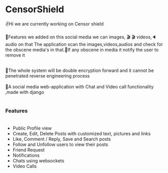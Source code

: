 # CensorShield
:v:Hi we are currently working on Censor shield <br><br>
:pushpin:Features we added on this social media we can  images, 🎬 :clapper: videos,:speaker:  audio on that
The application scan the images,videos,audios and check for the obscene media's in that.:round_pushpin:If any obscene in media it notify the user to remove it  <br><br>

:pushpin:The whole system will be double encryption forward and it cannot be penetrated reverse engineering process<br><br>
:pushpin:A social media web-application with Chat and Video call functionality ,made with django
<br><br>
### Features <br><br>
<ul>
<li>Public Profile view</li>
<li>Create, Edit, Delete Posts with customized text, pictures and links</li>
<li>Like, Comment / Reply, Save and Search posts</li>
<li>Follow and Unfollow users to view their posts</li>
<li>Friend Request</li>
<li>Notifications</li>
<li>Chats using websockets</li>
<li>Video Calls</li>

</ul>
